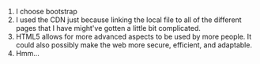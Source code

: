 1. I choose bootstrap
2. I used the CDN just because linking the local file to all of the different pages that I have might've gotten a little bit complicated.
3. HTML5 allows for more advanced aspects to be used by more people.  It could also possibly make the web more secure, efficient, and adaptable.
4. Hmm...
